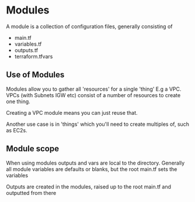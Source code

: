 # Modules

A module is a collection of configuration files, generally consisting of
- main.tf
- variables.tf
- outputs.tf
- terraform.tfvars

## Use of Modules

Modules allow you to gather all 'resources' for a single 'thing' 
E.g a VPC. VPCs (with Subnets IGW etc) consist of a number of resources to create one thing. 

Creating a VPC module means you can just reuse that. 

Another use case is in 'things' which you'll need to create multiples of, such as EC2s.

## Module scope

When using modules outputs and vars are local to the directory. 
Generally all module variables are defaults or blanks, but the root main.tf sets the variables

Outputs are created in the modules, raised up to the root main.tf and outputted from there <DIAGRAM>

